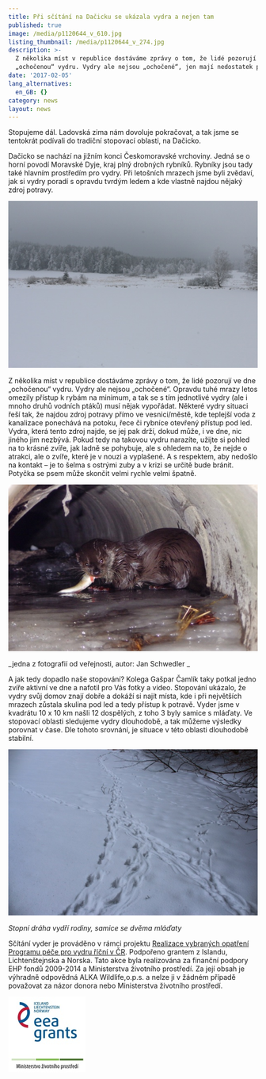 ```yaml
---
title: Při sčítání na Dačicku se ukázala vydra a nejen tam
published: true
image: /media/p1120644_v_610.jpg
listing_thumbnail: /media/p1120644_v_274.jpg
description: >-
  Z několika míst v republice dostáváme zprávy o tom, že lidé pozorují ve dne
  „ochočenou“ vydru. Vydry ale nejsou „ochočené“, jen mají nedostatek potravy. 
date: '2017-02-05'
lang_alternatives:
  en_GB: {}
category: news
layout: news
---
```

Stopujeme dál. Ladovská zima nám dovoluje pokračovat, a tak jsme se tentokrát podívali do tradiční stopovací oblasti, na Dačicko. 


Dačicko se nachází na jižním konci Českomoravské vrchoviny. Jedná se o horní povodí Moravské Dyje, kraj plný drobných rybníků. Rybníky jsou tady také hlavním prostředím pro vydry. Při letošních mrazech jsme byli zvědaví, jak si vydry poradí s opravdu tvrdým ledem a kde vlastně najdou nějaký zdroj potravy.

![Zasněžená krajina](/media/img_7771_610.jpg "Dačicko pod sněhem")

Z několika míst v republice dostáváme zprávy o tom, že lidé pozorují ve dne „ochočenou“ vydru. Vydry ale nejsou „ochočené“. Opravdu tuhé mrazy letos omezily přístup k rybám na minimum, a tak se s tím jednotlivé vydry (ale i mnoho druhů vodních ptáků) musí nějak vypořádat. Některé vydry situaci řeší tak, že najdou zdroj potravy přímo ve vesnici/městě, kde teplejší voda z kanalizace ponechává na potoku, řece či rybníce otevřený přístup pod led. Vydra, která tento zdroj najde, se jej pak drží, dokud může, i ve dne, nic jiného jim nezbývá. Pokud tedy na takovou vydru narazíte, užijte si pohled na to krásné zvíře, jak ladně se pohybuje, ale s ohledem na to, že nejde o atrakci, ale o zvíře, které je v nouzi a vyplašené. A s respektem, aby nedošlo na kontakt – je to šelma s ostrými zuby a v krizi se určitě bude bránit. Potyčka se psem může skončit velmi rychle velmi špatně.

![Vydra pod mostem](/media/vydra1_610.jpg "Vydra pod mostem, autor Jan Schwedler")

_jedna z fotografií od veřejnosti, autor: Jan Schwedler
_

A jak tedy dopadlo naše stopování? Kolega Gašpar Čamlík taky potkal jedno zvíře aktivní ve dne a nafotil pro Vás fotky a video. Stopování ukázalo, že vydry svůj domov znají dobře a dokáží si najít místa, kde i při největších mrazech zůstala skulina pod led a tedy přístup k potravě. Vyder jsme v kvadrátu 10 x 10 km našli 12 dospělých, z toho 3 byly samice s mláďaty. Ve stopovací oblasti sledujeme vydry dlouhodobě, a tak můžeme výsledky porovnat v čase. Dle tohoto srovnání, je situace v této oblasti dlouhodobě stabilní.

![Stopní dráhy vydří rodiny, samice se dvěma mláďaty](/media/img_7323_610.jpg "Stopní dráhy vydří rodiny, samice se dvěma mláďaty")

_Stopní dráha vydří rodiny, samice se dvěma mláďaty_

Sčítání vyder je prováděno v rámci projektu [Realizace vybraných opatření Programu péče pro vydru říční v ČR](/projects/realizace-opatření-pro-vydru-říční-v-čr).
 Podpořeno grantem z Islandu, Lichtenštejnska a Norska.
 Tato akce byla realizována za finanční podpory EHP fondů 2009-2014 a Ministerstva životního prostředí. Za její obsah je výhradně odpovědná ALKA Wildlife,o.p.s. a nelze ji v žádném případě považovat za názor donora nebo Ministerstva životního prostředí.

![](/media/loga_mgs_stojato_mm.jpg)
